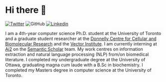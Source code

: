 # Hi there 👋

[![Twitter](https://img.shields.io/twitter/follow/johnmgiorgi?label=Follow)](https://twitter.com/intent/follow?screen_name=johnmgiorgi)
![GitHub](https://img.shields.io/github/followers/johngiorgi?label=Follow&style=social)
[![Linkedin](https://img.shields.io/badge/-johngiorgi-blue?style=flat-square&logo=Linkedin&logoColor=white&link=https://www.linkedin.com/in/john-giorgi/)](https://www.linkedin.com/in/john-giorgi/)


I am a 4th-year computer science Ph.D. student at the University of Toronto and a graduate student researcher at the [Donnelly Centre for Cellular and Biomolecular Research](https://tdccbr.med.utoronto.ca/) and the [Vector Institute](https://vectorinstitute.ai/). I am currently interning at [Ai2](https://ai2-web.apps.allenai.org/) on the [Semantic Scholar](https://www.semanticscholar.org/about) team. My work centres on information extraction and natural language processing (NLP) from/on biomedical literature. I completed my undergraduate degree at the University of Ottawa, graduating magna cum laude with a B.Sc in biochemistry. I completed my Masters degree in computer science at the University of Toronto.

<!--
**JohnGiorgi/johngiorgi** is a ✨ _special_ ✨ repository because its `README.md` (this file) appears on your GitHub profile.

Here are some ideas to get you started:

- 🔭 I’m currently working on ...
- 🌱 I’m currently learning ...
- 👯 I’m looking to collaborate on ...
- 🤔 I’m looking for help with ...
- 💬 Ask me about ...
- 📫 How to reach me: ...
- 😄 Pronouns: ...
- ⚡ Fun fact: ...
-->


